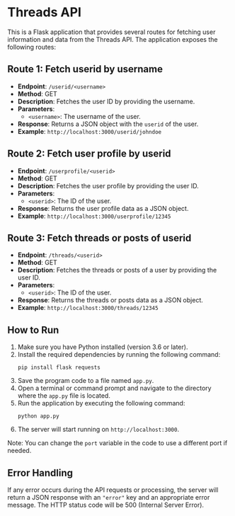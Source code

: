 # Threads API

This is a Flask application that provides several routes for fetching user information and data from the Threads API. The application exposes the following routes:

## Route 1: Fetch userid by username

- **Endpoint**: `/userid/<username>`
- **Method**: GET
- **Description**: Fetches the user ID by providing the username.
- **Parameters**:
  - `<username>`: The username of the user.
- **Response**: Returns a JSON object with the `userid` of the user.
- **Example**: `http://localhost:3000/userid/johndoe`

## Route 2: Fetch user profile by userid

- **Endpoint**: `/userprofile/<userid>`
- **Method**: GET
- **Description**: Fetches the user profile by providing the user ID.
- **Parameters**:
  - `<userid>`: The ID of the user.
- **Response**: Returns the user profile data as a JSON object.
- **Example**: `http://localhost:3000/userprofile/12345`

## Route 3: Fetch threads or posts of userid

- **Endpoint**: `/threads/<userid>`
- **Method**: GET
- **Description**: Fetches the threads or posts of a user by providing the user ID.
- **Parameters**:
  - `<userid>`: The ID of the user.
- **Response**: Returns the threads or posts data as a JSON object.
- **Example**: `http://localhost:3000/threads/12345`

## How to Run

1. Make sure you have Python installed (version 3.6 or later).
2. Install the required dependencies by running the following command:
   ```
   pip install flask requests
   ```
3. Save the program code to a file named `app.py`.
4. Open a terminal or command prompt and navigate to the directory where the `app.py` file is located.
5. Run the application by executing the following command:
   ```
   python app.py
   ```
6. The server will start running on `http://localhost:3000`.

Note: You can change the `port` variable in the code to use a different port if needed.

## Error Handling

If any error occurs during the API requests or processing, the server will return a JSON response with an `"error"` key and an appropriate error message. The HTTP status code will be 500 (Internal Server Error).
